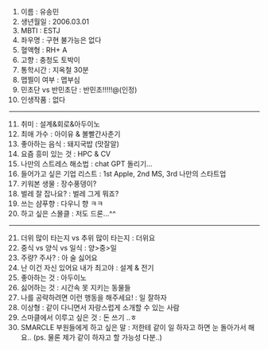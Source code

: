 

1. 이름 : 유송민
2. 생년월일 : 2006.03.01
3. MBTI : ESTJ
4. 좌우명 : 구현 불가능은 없다
5. 혈액형 : RH+ A
6. 고향 : 충청도 토박이
7. 통학시간 : 지옥철 30분
8. 맵찔이 여부 : 맵부심
9. 민초단 vs 반민초단 : 반민초!!!!!@(인정)
10. 인생작품 : 없다
---
11. 취미 : 설계&회로&아두이노
12. 최애 가수 : 아이유 & 볼빨간사춘기
13. 좋아하는 음식 : 돼지국밥 (맛잘알)
14. 요즘 흥미 있는 것 : HPC & CV 
15. 나만의 스트레스 해소법 : chat GPT 돌리기...
16. 들어가고 싶은 기업 리스트 : 1st Apple, 2nd MS, 3rd 나만의 스타트업
17. 키워본 생물 : 장수풍뎅이?
18. 벌레 잘 잡나요? : 벌레 그게 뭐죠?
19. 쓰는 샴푸향 : 다우니 향 ㅋㅋ
20. 하고 싶은 스몰클 : 저도 드론...^^
***
21. 더위 많이 타는지 vs 추위 많이 타는지 : 더위요
22. 중식 vs 양식 vs 일식 : 양>중>일
23. 주량? 주사? : 아 술 싫어요
24. 난 이건 자신 있어요 내가 최고야 : 설계 & 전기
25. 좋아하는 것 : 아두이노
26. 싫어하는 것 : 시간속 못 지키는 동물들
27. 나를 공략하려면 이런 행동을 해주세요! : 일 잘하자
28. 이상형 : 같이 다니면서 자랑스럽게 소개할 수 있는 사람
29. 스마클에서 이루고 싶은 것 : 돈 쓰기 ..ㅎ
30. SMARCLE 부원들에게 하고 싶은 말 : 저한테 같이 일 하자고 하면 눈 돌아가서 해요.. (ps. 물론 제가 같이 하자고 할 가능성 다분..)
